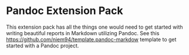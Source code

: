 # Pandoc Extension Pack

This extension pack has all the things one would need to get started with writing beautiful reports in Markdown utilizing Pandoc. See this <https://github.com/niem94/template.pandoc-markdow> template to get started with a Pandoc project.
